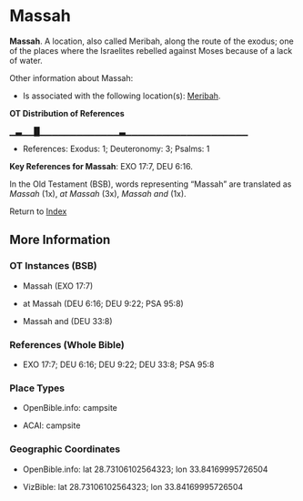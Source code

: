 # Massah
**Massah**. 
A location, also called Meribah, along the route of the exodus; one of the places where the Israelites rebelled against Moses because of a lack of water. 




Other information about Massah:


* Is associated with the following location(s): 
[Meribah](Meribah.md). 


**OT Distribution of References**

▁▃▁▁█▁▁▁▁▁▁▁▁▁▁▁▁▁▃▁▁▁▁▁▁▁▁▁▁▁▁▁▁▁▁▁▁▁▁
* References: Exodus: 1; Deuteronomy: 3; Psalms: 1



**Key References for Massah**: 
EXO 17:7, DEU 6:16. 


In the Old Testament (BSB), words representing “Massah” are translated as 
*Massah* (1x), *at Massah* (3x), *Massah and* (1x). 




Return to [Index](00-Index.md)

## More Information

### OT Instances (BSB)

* Massah (EXO 17:7)

* at Massah (DEU 6:16; DEU 9:22; PSA 95:8)

* Massah and (DEU 33:8)



### References (Whole Bible)

* EXO 17:7; DEU 6:16; DEU 9:22; DEU 33:8; PSA 95:8


### Place Types

* OpenBible.info: campsite

* ACAI: campsite



### Geographic Coordinates

* OpenBible.info: lat 28.73106102564323; lon 33.84169995726504

* VizBible: lat 28.73106102564323; lon 33.84169995726504




